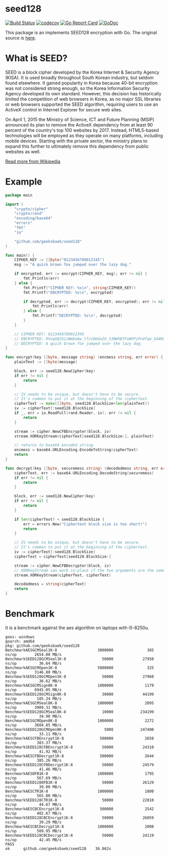 # seed128
[![Build Status](https://travis-ci.org/geeksbaek/seed128.svg?branch=master)](https://travis-ci.org/geeksbaek/seed128)
[![codecov](https://codecov.io/gh/geeksbaek/seed128/branch/master/graph/badge.svg)](https://codecov.io/gh/geeksbaek/seed128)
[![Go Report Card](https://goreportcard.com/badge/github.com/geeksbaek/seed128)](https://goreportcard.com/report/github.com/geeksbaek/seed128)
[![GoDoc](https://godoc.org/github.com/geeksbaek/seed128?status.svg)](https://godoc.org/github.com/geeksbaek/seed128)

This package is an implements SEED128 encryption with Go. The original source is [here](https://seed.kisa.or.kr/iwt/ko/bbs/EgovReferenceDetail.do?bbsId=BBSMSTR_000000000002&nttId=34).

# What is SEED?

SEED is a block cipher developed by the Korea Internet & Security Agency (KISA). It is used broadly throughout South Korean industry, but seldom found elsewhere. It gained popularity in Korea because 40-bit encryption was not considered strong enough, so the Korea Information Security Agency developed its own standard. However, this decision has historically limited the competition of web browsers in Korea, as no major SSL libraries or web browsers supported the SEED algorithm, requiring users to use an ActiveX control in Internet Explorer for secure web sites.

On April 1, 2015 the Ministry of Science, ICT and Future Planning (MSIP) announced its plan to remove the ActiveX dependency from at least 90 percent of the country's top 100 websites by 2017. Instead, HTML5-based technologies will be employed as they operate on many platforms, including mobile devices. Starting with the private sector, the ministry plans to expand this further to ultimately remove this dependency from public websites as well.

[Read more from Wikipedia](https://en.wikipedia.org/wiki/SEED)

# Example

```go
package main

import (
	"crypto/cipher"
	"crypto/rand"
	"encoding/base64"
	"errors"
	"fmt"
	"io"

	"github.com/geeksbaek/seed128"
)

func main() {
    CIPHER_KEY := []byte("0123456789012345")
    msg := "A quick brown fox jumped over the lazy dog."

    if encrypted, err := encrypt(CIPHER_KEY, msg); err != nil {
        fmt.Println(err)
    } else {
        fmt.Printf("CIPHER KEY: %s\n", string(CIPHER_KEY))
        fmt.Printf("ENCRYPTED: %s\n", encrypted)

        if decrypted, err := decrypt(CIPHER_KEY, encrypted); err != nil {
            fmt.Println(err)
        } else {
            fmt.Printf("DECRYPTED: %s\n", decrypted)
        }
    }

    // CIPHER KEY: 0123456789012345
    // ENCRYPTED: 9VzqUQJh1JWmboAw_tfzzbHdaI8_53NHhBTFoNFPiPn4fqe_G44K0xQpYRyqRWAIp9ao-6OnTkJCh08=
    // DECRYPTED: A quick brown fox jumped over the lazy dog.
}

func encrypt(key []byte, message string) (encmess string, err error) {
    plainText := []byte(message)

    block, err := seed128.NewCipher(key)
    if err != nil {
        return
    }

    // IV needs to be unique, but doesn't have to be secure.
    // It's common to put it at the beginning of the ciphertext.
    cipherText := make([]byte, seed128.BlockSize+len(plainText))
    iv := cipherText[:seed128.BlockSize]
    if _, err = io.ReadFull(rand.Reader, iv); err != nil {
        return
    }

    stream := cipher.NewCFBEncrypter(block, iv)
    stream.XORKeyStream(cipherText[seed128.BlockSize:], plainText)

    // returns to base64 encoded string
    encmess = base64.URLEncoding.EncodeToString(cipherText)
    return
}

func decrypt(key []byte, securemess string) (decodedmess string, err error) {
    cipherText, err := base64.URLEncoding.DecodeString(securemess)
    if err != nil {
        return
    }

    block, err := seed128.NewCipher(key)
    if err != nil {
        return
    }

    if len(cipherText) < seed128.BlockSize {
        err = errors.New("Ciphertext block size is too short!")
        return
    }

    // IV needs to be unique, but doesn't have to be secure.
    // It's common to put it at the beginning of the ciphertext.
    iv := cipherText[:seed128.BlockSize]
    cipherText = cipherText[seed128.BlockSize:]

    stream := cipher.NewCFBDecrypter(block, iv)
    // XORKeyStream can work in-place if the two arguments are the same.
    stream.XORKeyStream(cipherText, cipherText)

    decodedmess = string(cipherText)
    return
}
```

# Benchmark

It is a benchmark against the aes algorithm on laptops with i5-8250u.

```text
goos: windows
goarch: amd64
pkg: github.com/geeksbaek/seed128
BenchmarkAESGCMSeal1K-8                  3000000               385 ns/op        2654.00 MB/s
BenchmarkSEED128GCMSeal1K-8                50000             27950 ns/op          36.64 MB/s
BenchmarkAESGCMOpen1K-8                  5000000               325 ns/op        3146.80 MB/s
BenchmarkSEED128GCMOpen1K-8                50000             27960 ns/op          36.62 MB/s
BenchmarkAESGCMSign8K-8                  1000000              1179 ns/op        6945.05 MB/s
BenchmarkSEED128GCMSign8K-8                30000             44199 ns/op         185.34 MB/s
BenchmarkAESGCMSeal8K-8                  1000000              2095 ns/op        3909.31 MB/s
BenchmarkSEED128GCMSeal8K-8                10000            234199 ns/op          34.98 MB/s
BenchmarkAESGCMOpen8K-8                  1000000              2272 ns/op        3604.85 MB/s
BenchmarkSEED128GCMOpen8K-8                 5000            247400 ns/op          33.11 MB/s
BenchmarkAESCFBEncrypt1K-8                500000              2658 ns/op         383.37 MB/s
BenchmarkSEED128CFBEncrypt1K-8             50000             24310 ns/op          41.92 MB/s
BenchmarkAESCFBDecrypt1K-8                500000              2644 ns/op         385.26 MB/s
BenchmarkSEED128CFBDecrypt1K-8             50000             24579 ns/op          41.46 MB/s
BenchmarkAESOFB1K-8                      1000000              1795 ns/op         567.69 MB/s
BenchmarkSEED128OFB1K-8                    50000             26129 ns/op          39.00 MB/s
BenchmarkAESCTR1K-8                      1000000              1800 ns/op         565.80 MB/s
BenchmarkSEED128CTR1K-8                    50000             22810 ns/op          44.67 MB/s
BenchmarkAESCBCEncrypt1K-8                500000              2542 ns/op         402.67 MB/s
BenchmarkSEED128CBCEncrypt1K-8             50000             26059 ns/op          39.29 MB/s
BenchmarkAESCBCDecrypt1K-8               1000000              2008 ns/op         509.95 MB/s
BenchmarkSEED128CBCDecrypt1K-8             50000             24119 ns/op          42.45 MB/s
PASS
ok      github.com/geeksbaek/seed128    36.862s
```